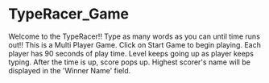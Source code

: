# TypeRacer_Game
Welcome to the TypeRacer!! Type as many words as you can until time runs out!!
This is a Multi Player Game.
Click on Start Game to begin playing.
Each player has 90 seconds of play time.
Level keeps going up as player keeps typing.
After the time is up, score pops up.
Highest scorer's name will be displayed in the 'Winner Name' field.
